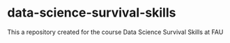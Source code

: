 # data-science-survival-skills
This a repository created for the course Data Science Survival Skills at FAU
